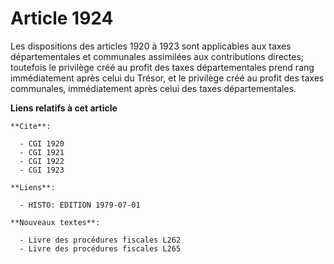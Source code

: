 # Article 1924

Les dispositions des articles 1920 à 1923 sont applicables aux taxes départementales et communales assimilées aux
contributions directes; toutefois le privilège créé au profit des taxes départementales prend rang immédiatement après celui
du Trésor, et le privilège créé au profit des taxes communales, immédiatement après celui des taxes départementales.

**Liens relatifs à cet article**

	**Cite**:

	  - CGI 1920
	  - CGI 1921
	  - CGI 1922
	  - CGI 1923

	**Liens**:

	  - HISTO: EDITION 1979-07-01

	**Nouveaux textes**:

	  - Livre des procédures fiscales L262
	  - Livre des procédures fiscales L265
